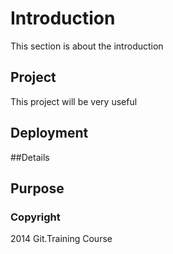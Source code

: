 # Introduction
This section is about the introduction 
## Project
This project will be very useful
## Deployment
##Details
## Purpose
### Copyright
2014 Git.Training Course